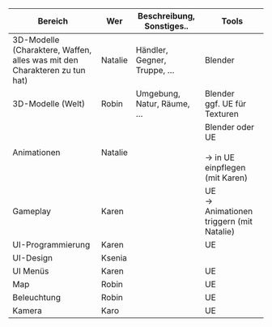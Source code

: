 
| Bereich                                                                   | Wer     | Beschreibung, Sonstiges..  | Tools                                                |
| ------------------------------------------------------------------------- | ------- | -------------------------- | ---------------------------------------------------- |
| 3D-Modelle (Charaktere, Waffen, alles was mit den Charakteren zu tun hat) | Natalie | Händler, Gegner, Truppe, … | Blender                                              |
| 3D-Modelle (Welt)                                                         | Robin   | Umgebung, Natur, Räume, …  | Blender  <br>ggf. UE für Texturen                    |
| Animationen                                                               | Natalie |                            | Blender oder UE<br><br>→ in UE einpflegen (mit Karen) |
| Gameplay                                                                  | Karen    |                            | UE  <br>→ Animationen triggern (mit Natalie)         |
| UI-Programmierung                                                         | Karen  |                            | UE                                                   |
| UI-Design                                                                 | Ksenia  |                            |                                                      |
| UI Menüs                                                                  | Karen  |                            | UE                                                   |
| Map                                                                       | Robin   |                            | UE                                                   |
| Beleuchtung                                                               | Robin   |                            | UE                                                   |
| Kamera                                                                    | Karo    |                            | UE                                                   |
